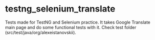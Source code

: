 # testng_selenium_translate

 Tests made for TestNG and Selenium practice.
 It takes Google Translate main page and do some functional tests with it.
 Check test folder (src/test/java/org/alexeistanovskii).
 
